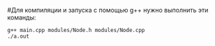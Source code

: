 #Для компиляции и запуска с помощью g++ нужно выполнить эти команды:

```
g++ main.cpp modules/Node.h modules/Node.cpp
./a.out
```
